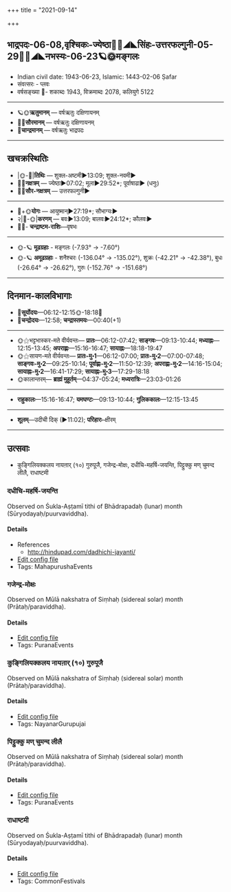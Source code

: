 +++
title = "2021-09-14"

+++
## भाद्रपदः-06-08,वृश्चिकः-ज्येष्ठा🌛🌌◢◣सिंहः-उत्तरफल्गुनी-05-29🌌🌞◢◣नभस्यः-06-23🪐🌞मङ्गलः
- Indian civil date: 1943-06-23, Islamic: 1443-02-06 Ṣafar
- संवत्सरः - प्लवः
- वर्षसङ्ख्या 🌛- शकाब्दः 1943, विक्रमाब्दः 2078, कलियुगे 5122
___________________
- 🪐🌞**ऋतुमानम्** — वर्षऋतुः दक्षिणायनम्
- 🌌🌞**सौरमानम्** — वर्षऋतुः दक्षिणायनम्
- 🌛**चान्द्रमानम्** — वर्षऋतुः भाद्रपदः
___________________


## खचक्रस्थितिः
- |🌞-🌛|**तिथिः** — शुक्ल-अष्टमी►13:09; शुक्ल-नवमी►  
- 🌌🌛**नक्षत्रम्** — ज्येष्ठा►07:02; मूला►29:52*; पूर्वाषाढा► (धनुः)  
- 🌌🌞**सौर-नक्षत्रम्** — उत्तरफल्गुनी►  
___________________
- 🌛+🌞**योगः** — आयुष्मान्►27:19*; सौभाग्यः►  
- २|🌛-🌞|**करणम्** — बवः►13:09; बालवः►24:12*; कौलवः►  
- 🌌🌛- **चन्द्राष्टम-राशिः**—वृषभः  
___________________
- 🌞-🪐 **मूढग्रहाः** - मङ्गलः (-7.93° → -7.60°)
- 🌞-🪐 **अमूढग्रहाः** - शनैश्चरः (-136.04° → -135.02°), शुक्रः (-42.21° → -42.38°), बुधः (-26.64° → -26.62°), गुरुः (-152.76° → -151.68°)
___________________


## दिनमान-कालविभागाः
- 🌅**सूर्योदयः**—06:12-12:15🌞️-18:18🌇  
- 🌛**चन्द्रोदयः**—12:58; **चन्द्रास्तमयः**—00:40(+1)  
___________________
- 🌞⚝भट्टभास्कर-मते वीर्यवन्तः— **प्रातः**—06:12-07:42; **साङ्गवः**—09:13-10:44; **मध्याह्नः**—12:15-13:45; **अपराह्णः**—15:16-16:47; **सायाह्नः**—18:18-19:47  
- 🌞⚝सायण-मते वीर्यवन्तः— **प्रातः-मु॰1**—06:12-07:00; **प्रातः-मु॰2**—07:00-07:48; **साङ्गवः-मु॰2**—09:25-10:14; **पूर्वाह्णः-मु॰2**—11:50-12:39; **अपराह्णः-मु॰2**—14:16-15:04; **सायाह्नः-मु॰2**—16:41-17:29; **सायाह्नः-मु॰3**—17:29-18:18  
- 🌞कालान्तरम्— **ब्राह्मं मुहूर्तम्**—04:37-05:24; **मध्यरात्रिः**—23:03-01:26  
___________________
- **राहुकालः**—15:16-16:47; **यमघण्टः**—09:13-10:44; **गुलिककालः**—12:15-13:45  
___________________
- **शूलम्**—उदीची दिक् (►11:02); **परिहारः**–क्षीरम्  
___________________

## उत्सवाः
- कुङ्गिलियक्कलय नायऩार् (१०) गुरुपूजै, गजेन्द्र-मोक्षः, दधीचि-महर्षि-जयन्ति, पिट्टुक्कु मण् चुमन्द लीलै, राधाष्टमी
### दधीचि-महर्षि-जयन्ति

Observed on Śukla-Aṣṭamī tithi of Bhādrapadaḥ (lunar) month (Sūryodayaḥ/puurvaviddha). 

#### Details
- References
  - http://hindupad.com/dadhichi-jayanti/
- [Edit config file](https://github.com/jyotisham/adyatithi/tree/master/mahApuruSha/RShi/lunar_month/tithi/06/08/dadhIci~maharSi~jayanti.toml)
- Tags: MahapurushaEvents


### गजेन्द्र-मोक्षः

Observed on Mūlā nakshatra of Siṃhaḥ (sidereal solar) month (Prātaḥ/paraviddha). 

#### Details
- [Edit config file](https://github.com/jyotisham/adyatithi/tree/master/devatA/vaiShNava/sidereal_solar_month/nakshatra/05/19/gajEndra-mOkSaH~2.toml)
- Tags: PuranaEvents


### कुङ्गिलियक्कलय नायऩार् (१०) गुरुपूजै

Observed on Mūlā nakshatra of Siṃhaḥ (sidereal solar) month (Prātaḥ/paraviddha). 

#### Details
- [Edit config file](https://github.com/jyotisham/adyatithi/tree/master/mahApuruSha/nAyanAr/sidereal_solar_month/nakshatra/05/19/kuGgiliyakkalaya%20nAyan2Ar%20%2810%29%20gurupUjai.toml)
- Tags: NayanarGurupujai


### पिट्टुक्कु मण् चुमन्द लीलै

Observed on Mūlā nakshatra of Siṃhaḥ (sidereal solar) month (Prātaḥ/paraviddha). 

#### Details
- [Edit config file](https://github.com/jyotisham/adyatithi/tree/master/tamil/sidereal_solar_month/nakshatra/05/19/piTTukku%20maN%20cumanda%20lIlai.toml)
- Tags: PuranaEvents


### राधाष्टमी

Observed on Śukla-Aṣṭamī tithi of Bhādrapadaḥ (lunar) month (Sūryodayaḥ/puurvaviddha). 

#### Details
- [Edit config file](https://github.com/jyotisham/adyatithi/tree/master/devatA/lakShmI/lunar_month/tithi/06/08/rAdhASTamI.toml)
- Tags: CommonFestivals


